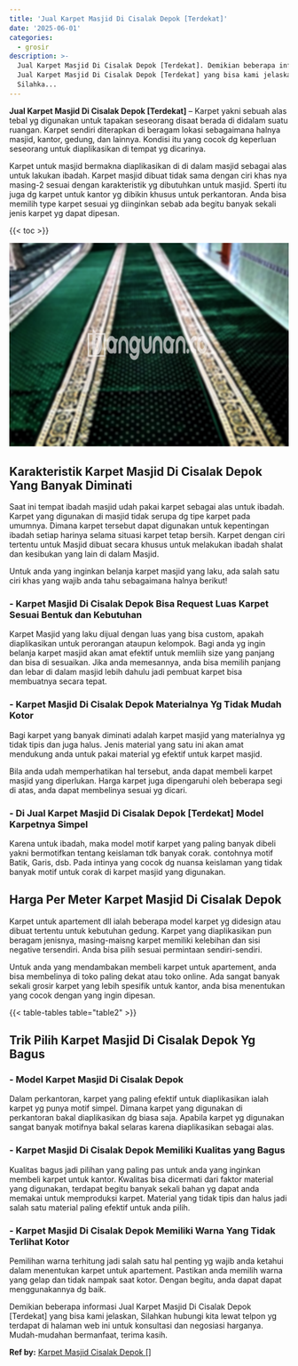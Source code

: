 ```yaml
---
title: 'Jual Karpet Masjid Di Cisalak Depok [Terdekat]'
date: '2025-06-01'
categories:
  - grosir
description: >-
  Jual Karpet Masjid Di Cisalak Depok [Terdekat]. Demikian beberapa informasi
  Jual Karpet Masjid Di Cisalak Depok [Terdekat] yang bisa kami jelaskan,
  Silahka...
---
```


**Jual Karpet Masjid Di Cisalak Depok \[Terdekat\]** – Karpet yakni sebuah alas tebal yg digunakan untuk tapakan seseorang disaat berada di didalam suatu ruangan. Karpet sendiri diterapkan di beragam lokasi sebagaimana halnya masjid, kantor, gedung, dan lainnya. Kondisi itu yang cocok dg keperluan seseorang untuk diaplikasikan di tempat yg dicarinya.

Karpet untuk masjid bermakna diaplikasikan di di dalam masjid sebagai alas untuk lakukan ibadah. Karpet masjid dibuat tidak sama dengan ciri khas nya masing-2 sesuai dengan karakteristik yg dibutuhkan untuk masjid. Sperti itu juga dg karpet untuk kantor yg dibikin khusus untuk perkantoran. Anda bisa memilih type karpet sesuai yg diinginkan sebab ada begitu banyak sekali jenis karpet yg dapat dipesan.

{{< toc >}}

![Jual Karpet Masjid Di Cisalak Depok [Terdekat]](/images/grosir-karpet-murah-54.png)

## Karakteristik Karpet Masjid Di Cisalak Depok Yang Banyak Diminati

Saat ini tempat ibadah masjid udah pakai karpet sebagai alas untuk ibadah. Karpet yang digunakan di masjid tidak serupa dg tipe karpet pada umumnya. Dimana karpet tersebut dapat digunakan untuk kepentingan ibadah setiap harinya selama situasi karpet tetap bersih. Karpet dengan ciri tertentu untuk Masjid dibuat secara khusus untuk melakukan ibadah shalat dan kesibukan yang lain di dalam Masjid.

Untuk anda yang inginkan belanja karpet masjid yang laku, ada salah satu ciri khas yang wajib anda tahu sebagaimana halnya berikut!

### \- Karpet Masjid Di Cisalak Depok Bisa Request Luas Karpet Sesuai Bentuk dan Kebutuhan

Karpet Masjid yang laku dijual dengan luas yang bisa custom, apakah diaplikasikan untuk perorangan ataupun kelompok. Bagi anda yg ingin belanja karpet masjid akan amat efektif untuk memliih size yang panjang dan bisa di sesuaikan. Jika anda memesannya, anda bisa memilih panjang dan lebar di dalam masjid lebih dahulu jadi pembuat karpet bisa membuatnya secara tepat.

### \- Karpet Masjid Di Cisalak Depok Materialnya Yg Tidak Mudah Kotor

Bagi karpet yang banyak diminati adalah karpet masjid yang materialnya yg tidak tipis dan juga halus. Jenis material yang satu ini akan amat mendukung anda untuk pakai material yg efektif untuk karpet masjid.

Bila anda udah memperhatikan hal tersebut, anda dapat membeli karpet masjid yang diperlukan. Harga karpet juga dipengaruhi oleh beberapa segi di atas, anda dapat membelinya sesuai yg dicari.

### \- Di Jual Karpet Masjid Di Cisalak Depok \[Terdekat\] Model Karpetnya Simpel

Karena untuk ibadah, maka model motif karpet yang paling banyak dibeli yakni bermotifkan tentang keislaman tdk banyak corak. contohnya motif Batik, Garis, dsb. Pada intinya yang cocok dg nuansa keislaman yang tidak banyak motif untuk corak di karpet masjid yang digunakan.

## Harga Per Meter Karpet Masjid Di Cisalak Depok

Karpet untuk apartement dll ialah beberapa model karpet yg didesign atau dibuat tertentu untuk kebutuhan gedung. Karpet yang diaplikasikan pun beragam jenisnya, masing-maisng karpet memiliki kelebihan dan sisi negative tersendiri. Anda bisa pilih sesuai permintaan sendiri-sendiri.

Untuk anda yang mendambakan membeli karpet untuk apartement, anda bisa membelinya di toko paling dekat atau toko online. Ada sangat banyak sekali grosir karpet yang lebih spesifik untuk kantor, anda bisa menentukan yang cocok dengan yang ingin dipesan.

{{< table-tables table="table2" >}}

## Trik Pilih Karpet Masjid Di Cisalak Depok Yg Bagus

### \- Model Karpet Masjid Di Cisalak Depok

Dalam perkantoran, karpet yang paling efektif untuk diaplikasikan ialah karpet yg punya motif simpel. Dimana karpet yang digunakan di perkantoran bakal diaplikasikan dg biasa saja. Apabila karpet yg digunakan sangat banyak motifnya bakal selaras karena diaplikasikan sebagai alas.

### \- Karpet Masjid Di Cisalak Depok Memiliki Kualitas yang Bagus

Kualitas bagus jadi pilihan yang paling pas untuk anda yang inginkan membeli karpet untuk kantor. Kwalitas bisa dicermati dari faktor material yang digunakan, terdapat begitu banyak sekali bahan yg dapat anda memakai untuk memproduksi karpet. Material yang tidak tipis dan halus jadi salah satu material paling efektif untuk anda pilih.

### \- Karpet Masjid Di Cisalak Depok Memiliki Warna Yang Tidak Terlihat Kotor

Pemilihan warna terhitung jadi salah satu hal penting yg wajib anda ketahui dalam menentukan karpet untuk apartement. Pastikan anda memilih warna yang gelap dan tidak nampak saat kotor. Dengan begitu, anda dapat dapat menggunakannya dg baik.

Demikian beberapa informasi Jual Karpet Masjid Di Cisalak Depok \[Terdekat\] yang bisa kami jelaskan, Silahkan hubungi kita lewat telpon yg terdapat di halaman web ini untuk konsultasi dan negosiasi harganya. Mudah-mudahan bermanfaat, terima kasih.

**Ref by:**  [Karpet Masjid Cisalak Depok []](https://id.wikipedia.org/wiki/Karpet)
